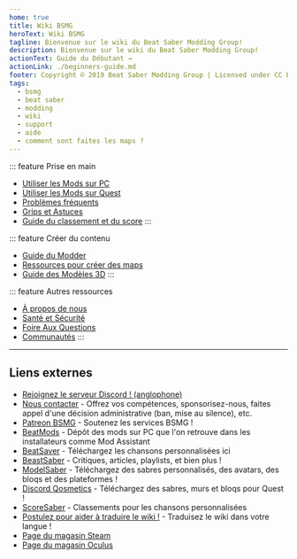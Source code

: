 ```yaml
---
home: true
title: Wiki BSMG
heroText: Wiki BSMG
tagline: Bienvenue sur le wiki du Beat Saber Modding Group!
description: Bienvenue sur le wiki du Beat Saber Modding Group!
actionText: Guide du Débutant →
actionLink: ./beginners-guide.md
footer: Copyright © 2019 Beat Saber Modding Group | Licensed under CC BY-NC-SA 4.0
tags:
  - bsmg
  - beat saber
  - modding
  - wiki
  - support
  - aide
  - comment sont faites les maps ?
---
```


<!-- markdownlint-disable MD033 -->
<div class='features'>

::: feature Prise en main
* [Utiliser les Mods sur PC](./pc-modding.md)
* [Utiliser les Mods sur Quest](./quest-modding.md)
* [Problèmes fréquents](./support/)
* [Grips et Astuces](./grips-and-tricks.md)
* [Guide du classement et du score](./ranking-guide.md)
:::

::: feature Créer du contenu
* [Guide du Modder](/fr/modding/)
* [Ressources pour créer des maps](/fr/mapping/)
* [Guide des Modèles 3D](/fr/models/)
:::

::: feature Autres ressources
* [À propos de nous](/fr/about/)
* [Santé et Sécurité](./health-and-safety.md)
* [Foire Aux Questions](/fr/faq/)
* [Communautés](/fr/communities/)
:::

</div>
<!-- markdownlint-enable MD033 -->

---

## Liens externes

* [Rejoignez le serveur Discord ! (anglophone)](https://discord.gg/beatsabermods)
* [Nous contacter](https://bsmg.dev/contact) - Offrez vos compétences, sponsorisez-nous, faites appel d'une décision administrative (ban, mise au silence), etc.
* [Patreon BSMG](https://www.patreon.com/beatsabermods) - Soutenez les services BSMG !
* [BeatMods](https://beatmods.com) - Dépôt des mods sur PC que l'on retrouve dans les installateurs comme Mod Assistant
* [BeatSaver](https://beatsaver.com/) - Téléchargez les chansons personnalisées ici
* [BeastSaber](https://bsaber.com/) - Critiques, articles, playlists, et bien plus !
* [ModelSaber](https://modelsaber.com/) - Téléchargez des sabres personnalisés, des avatars, des bloqs et des plateformes !
* [Discord Qosmetics](https://discord.gg/qosmetics) - Téléchargez des sabres, murs et bloqs pour Quest !
* [ScoreSaber](https://scoresaber.com/) - Classements pour les chansons personnalisées
* [Postulez pour aider à traduire le wiki !](https://forms.gle/e3BqA3poMjESARe76) - Traduisez le wiki dans votre langue !
* [Page du magasin Steam](https://store.steampowered.com/app/620980/Beat_Saber/)
* [Page du magasin Oculus](https://www.oculus.com/experiences/rift/1304877726278670/)
